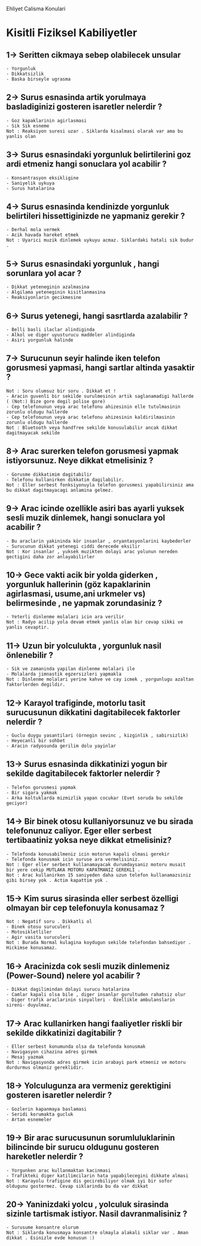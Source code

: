 Ehliyet Calisma Konulari

# Kisitli Fiziksel Kabiliyetler

## 1-> Seritten cikmaya sebep olabilecek unsular
    - Yorgunluk
    - Dikkatsizlik
    - Baska birseyle ugrasma
## 2-> Surus esnasinda artik yorulmaya basladiginizi gosteren isaretler nelerdir ?
    - Goz kapaklarinin agirlasmasi
    - Sik Sik esneme
    Not : Reaksiyon suresi uzar . Siklarda kisalmasi olarak var ama bu yanlis olan
## 3-> Surus esnasindaki yorgunluk belirtilerini goz ardi etmeniz hangi sonuclara yol acabilir ?
    - Konsantrasyon eksikligine
    - Saniyelik uykuya
    - Surus hatalarina
## 4-> Surus esnasinda kendinizde yorgunluk belirtileri hissettiginizde ne yapmaniz gerekir ?
    - Derhal mola vermek
    - Acik havada hareket etmek
    Not : Uyarici muzik dinlemek uykuyu acmaz. Siklardaki hatali sik budur .
## 5-> Surus esnasindaki yorgunluk , hangi sorunlara yol acar ?
    - Dikkat yeteneginin azalmasina 
    - Algilama yeteneginin kisitlanmasina
    - Reaksiyonlarin gecikmesine
## 6-> Surus yetenegi, hangi sasrtlarda azalabilir ?
    - Belli basli ilaclar alindiginda
    - Alkol ve diger uyusturucu maddeler alindiginda
    - Asiri yorgunluk halinde
## 7-> Surucunun seyir halinde iken telefon gorusmesi yapmasi, hangi sartlar altinda yasaktir ?
    Not : Soru olumsuz bir soru . Dikkat et !
    - Aracin guvenli bir sekilde surulmesinin artik saglanamadigi hallerde ( (Not:) Bize gore degil polise gore)
    - Cep telefonunun veya arac telefonu ahizesinin elle tutulmasinin zorunlu oldugu hallerde
    - Cep telefonunun veya arac telefonu ahizesinin kaldirilmasinin zorunlu oldugu hallerde
    Not : Bluetooth veya handfree sekilde konusulabilir ancak dikkat dagitmayacak sekilde
## 8-> Arac surerken telefon gorusmesi yapmak istiyorsunuz. Neye dikkat etmelisiniz ?
    - Gorusme dikkatimim dagitabilir
    - Telefonu kullanirken dikkatim dagilabilir.
    Not : Eller serbest fonksiyonuyla telefon gorusmesi yapabilirsiniz ama bu dikkat dagitmayacagi anlamina gelmez.
## 9-> Arac icinde ozellikle asiri bas ayarli yuksek sesli muzik dinlemek, hangi sonuclara yol acabilir ?
    - Bu araclarin yakininda kör insanlar , oryantasyonlarini kaybederler
    - Surucunun dikkat yetenegi ciddi derecede eksilir
    Not : Kor insanlar , yuksek muzikten dolayi arac yolunun nereden gectigini daha zor anlayabilirler
## 10-> Gece vakti acik bir yolda giderken , yorgunluk hallerinin (göz kapaklarinin agirlasmasi, usume,ani urkmeler vs) belirmesinde , ne yapmak zorundasiniz ?
    - Yeterli dinlenme molalari icin ara verilir
    Not : Radyo acilip yola devam etmek yanlis olan bir cevap sikki ve yanlis cevaptir.
## 11-> Uzun bir yolculukta , yorgunluk nasil önlenebilir ?
    - Sik ve zamaninda yapilan dinlenme molalari ile
    - Molalarda jimnastik egzersizleri yapmakla
    Not : Dinlenme molalari yerine kahve ve cay icmek , yorgunlugu azaltan faktorlerden degildir.
## 12-> Karayol trafiginde, motorlu tasit surucusunun dikkatini dagitabilecek faktorler nelerdir ?
    - Guclu duygu yasantilari (örnegin sevinc , kizginlik , sabirsizlik)
    - Heyecanli bir sohbet
    - Aracin radyosunda gerilim dolu yayinlar
## 13-> Surus esnasinda dikkatinizi yogun bir sekilde dagitabilecek faktorler nelerdir ?
    - Telefon gorusmesi yapmak
    - Bir sigara yakmak
    - Arka koltuklarda mizmizlik yapan cocukar (Evet soruda bu sekilde geciyor)
## 14-> Bir binek otosu kullaniyorsunuz ve bu sirada telefonunuz caliyor. Eger eller serbest tertibaatiniz yoksa neye dikkat etmelisiniz?
    - Telefonda konusabilmeniz icin motorun kapali olmasi gerekir
    - Telefonda konusmak icin suruse ara vermelisiniz.
    Not : Eger eller serbest kullanamayacak durumdaysaniz motoru musait bir yere cekip MUTLAKA MOTORU KAPATMANIZ GEREKLI . 
    Not : Arac kullanirken 15 saniyeden daha uzun telefon kullanamazsiniz gibi birsey yok . Actim kapattim yok .
## 15-> Kim surus sirasinda eller serbest özelligi olmayan bir cep telefonuyla konusamaz ?
    Not : Negatif soru . Dikkatli ol
    - Binek otosu suruculeri
    - Motosikletliler
    - Agir vasita suruculeri
    Not : Burada Normal kulagina koydugun sekilde telefondan bahsediyor . Hickimse konusamaz. 
## 16-> Aracinizda cok sesli muzik dinlemeniz (Power-Sound) nelere yol acabilir ?
    - Dikkat dagilimindan dolayi surucu hatalarina
    - Camlar kapali olsa bile , diger insanlar gurultuden rahatsiz olur
    - Diger trafik araclarinin sinyalleri - Özellikle ambulanslarin sireni- duyulmaz.
## 17-> Arac kullanirken hangi faaliyetler riskli bir sekilde dikkatinizi dagitabilir ?
    - Eller serbest konumunda olsa da telefonda konusmak
    - Navigasyon cihazina adres girmek
    - Mesaj yazmak
    Not : Navigasyonda adres girmek icin arabayi park etmeniz ve motoru durdurmus olmaniz gereklidir.
## 18-> Yolculugunza ara vermeniz gerektigini gosteren isaretler nelerdir ?
    - Gozlerin kapanmaya baslamasi
    - Seridi korumakta gucluk
    - Artan esnemeler
## 19-> Bir arac surucusunun sorumluluklarinin bilincinde bir surucu oldugunu gosteren hareketler nelerdir ?
    - Yorgunken arac kullanmaktan kacinmasi
    - Trafikteki diger katilimcilarin hata yapabilecegini dikkate almasi
    Not : Karayolu trafigine dis gecirebiliyor olmak iyi bir sofor oldugunu gostermez. Cevap siklarinda bu da var dikkat
## 20-> Yaninizdaki yolcu , yolculuk sirasinda sizinle tartismak istiyor. Nasil davranmalisiniz ?
    - Surusume konsantre olurum
    Not : Siklarda konusmaya konsantre olmayla alakali siklar var . Aman dikkat . Esinizle evde konusun :)
